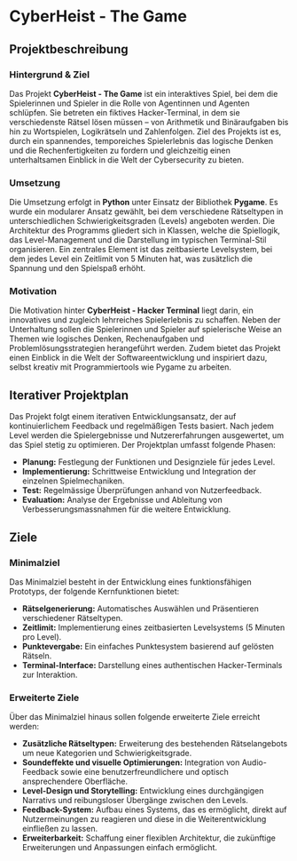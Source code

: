 # CyberHeist - The Game

## Projektbeschreibung

### Hintergrund & Ziel
Das Projekt **CyberHeist - The Game** ist ein interaktives Spiel, bei dem die Spielerinnen und Spieler in die Rolle von Agentinnen und Agenten schlüpfen. Sie betreten ein fiktives Hacker-Terminal, in dem sie verschiedenste Rätsel lösen müssen – von Arithmetik und Binäraufgaben bis hin zu Wortspielen, Logikrätseln und Zahlenfolgen. Ziel des Projekts ist es, durch ein spannendes, temporeiches Spielerlebnis das logische Denken und die Rechenfertigkeiten zu fordern und gleichzeitig einen unterhaltsamen Einblick in die Welt der Cybersecurity zu bieten.

### Umsetzung
Die Umsetzung erfolgt in **Python** unter Einsatz der Bibliothek **Pygame**. Es wurde ein modularer Ansatz gewählt, bei dem verschiedene Rätseltypen in unterschiedlichen Schwierigkeitsgraden (Levels) angeboten werden. Die Architektur des Programms gliedert sich in Klassen, welche die Spiellogik, das Level-Management und die Darstellung im typischen Terminal-Stil organisieren. Ein zentrales Element ist das zeitbasierte Levelsystem, bei dem jedes Level ein Zeitlimit von 5 Minuten hat, was zusätzlich die Spannung und den Spielspaß erhöht.

### Motivation
Die Motivation hinter **CyberHeist - Hacker Terminal** liegt darin, ein innovatives und zugleich lehrreiches Spielerlebnis zu schaffen. Neben der Unterhaltung sollen die Spielerinnen und Spieler auf spielerische Weise an Themen wie logisches Denken, Rechenaufgaben und Problemlösungsstrategien herangeführt werden. Zudem bietet das Projekt einen Einblick in die Welt der Softwareentwicklung und inspiriert dazu, selbst kreativ mit Programmiertools wie Pygame zu arbeiten.

## Iterativer Projektplan
Das Projekt folgt einem iterativen Entwicklungsansatz, der auf kontinuierlichem Feedback und regelmäßigen Tests basiert. Nach jedem Level werden die Spielergebnisse und Nutzererfahrungen ausgewertet, um das Spiel stetig zu optimieren. Der Projektplan umfasst folgende Phasen:
- **Planung:** Festlegung der Funktionen und Designziele für jedes Level.
- **Implementierung:** Schrittweise Entwicklung und Integration der einzelnen Spielmechaniken.
- **Test:** Regelmässige Überprüfungen anhand von Nutzerfeedback.
- **Evaluation:** Analyse der Ergebnisse und Ableitung von Verbesserungsmassnahmen für die weitere Entwicklung.

## Ziele

### Minimalziel
Das Minimalziel besteht in der Entwicklung eines funktionsfähigen Prototyps, der folgende Kernfunktionen bietet:
- **Rätselgenerierung:** Automatisches Auswählen und Präsentieren verschiedener Rätseltypen.
- **Zeitlimit:** Implementierung eines zeitbasierten Levelsystems (5 Minuten pro Level).
- **Punktevergabe:** Ein einfaches Punktesystem basierend auf gelösten Rätseln.
- **Terminal-Interface:** Darstellung eines authentischen Hacker-Terminals zur Interaktion.

### Erweiterte Ziele
Über das Minimalziel hinaus sollen folgende erweiterte Ziele erreicht werden:
- **Zusätzliche Rätseltypen:** Erweiterung des bestehenden Rätselangebots um neue Kategorien und Schwierigkeitsgrade.
- **Soundeffekte und visuelle Optimierungen:** Integration von Audio-Feedback sowie eine benutzerfreundlichere und optisch ansprechendere Oberfläche.
- **Level-Design und Storytelling:** Entwicklung eines durchgängigen Narrativs und reibungsloser Übergänge zwischen den Levels.
- **Feedback-System:** Aufbau eines Systems, das es ermöglicht, direkt auf Nutzermeinungen zu reagieren und diese in die Weiterentwicklung einfließen zu lassen.
- **Erweiterbarkeit:** Schaffung einer flexiblen Architektur, die zukünftige Erweiterungen und Anpassungen einfach ermöglicht.
